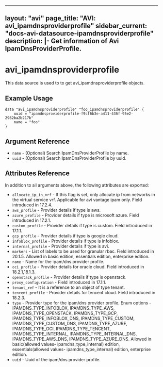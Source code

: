 <!--
    Copyright 2021 VMware, Inc.
    SPDX-License-Identifier: Mozilla Public License 2.0
-->
---
layout: "avi"
page_title: "AVI: avi_ipamdnsproviderprofile"
sidebar_current: "docs-avi-datasource-ipamdnsproviderprofile"
description: |-
  Get information of Avi IpamDnsProviderProfile.
---

# avi_ipamdnsproviderprofile

This data source is used to to get avi_ipamdnsproviderprofile objects.

## Example Usage

```hcl
data "avi_ipamdnsproviderprofile" "foo_ipamdnsproviderprofile" {
    uuid = "ipamdnsproviderprofile-f9cf6b3e-a411-436f-95e2-2982ba2b217b"
    name = "foo"
}
```

## Argument Reference

* `name` - (Optional) Search IpamDnsProviderProfile by name.
* `uuid` - (Optional) Search IpamDnsProviderProfile by uuid.

## Attributes Reference

In addition to all arguments above, the following attributes are exported:

* `allocate_ip_in_vrf` - If this flag is set, only allocate ip from networks in the virtual service vrf. Applicable for avi vantage ipam only. Field introduced in 17.2.4.
* `aws_profile` - Provider details if type is aws.
* `azure_profile` - Provider details if type is microsoft azure. Field introduced in 17.2.1.
* `custom_profile` - Provider details if type is custom. Field introduced in 17.1.1.
* `gcp_profile` - Provider details if type is google cloud.
* `infoblox_profile` - Provider details if type is infoblox.
* `internal_profile` - Provider details if type is avi.
* `markers` - List of labels to be used for granular rbac. Field introduced in 20.1.5. Allowed in basic edition, essentials edition, enterprise edition.
* `name` - Name for the ipam/dns provider profile.
* `oci_profile` - Provider details for oracle cloud. Field introduced in 18.2.1,18.1.3.
* `openstack_profile` - Provider details if type is openstack.
* `proxy_configuration` - Field introduced in 17.1.1.
* `tenant_ref` - It is a reference to an object of type tenant.
* `tencent_profile` - Provider details for tencent cloud. Field introduced in 18.2.3.
* `type` - Provider type for the ipam/dns provider profile. Enum options - IPAMDNS_TYPE_INFOBLOX, IPAMDNS_TYPE_AWS, IPAMDNS_TYPE_OPENSTACK, IPAMDNS_TYPE_GCP, IPAMDNS_TYPE_INFOBLOX_DNS, IPAMDNS_TYPE_CUSTOM, IPAMDNS_TYPE_CUSTOM_DNS, IPAMDNS_TYPE_AZURE, IPAMDNS_TYPE_OCI, IPAMDNS_TYPE_TENCENT, IPAMDNS_TYPE_INTERNAL, IPAMDNS_TYPE_INTERNAL_DNS, IPAMDNS_TYPE_AWS_DNS, IPAMDNS_TYPE_AZURE_DNS. Allowed in basic(allowed values- ipamdns_type_internal) edition, essentials(allowed values- ipamdns_type_internal) edition, enterprise edition.
* `uuid` - Uuid of the ipam/dns provider profile.

